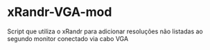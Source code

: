 # xRandr-VGA-mod
Script que utiliza o xRandr para adicionar resoluções não listadas ao segundo monitor conectado via cabo VGA
